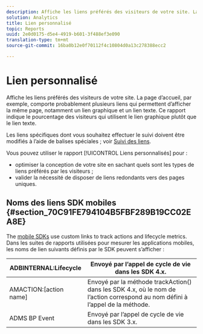 ```yaml
---
description: Affiche les liens préférés des visiteurs de votre site. La page d’accueil, par exemple, comporte probablement plusieurs liens qui permettent d’afficher la même page, notamment un lien graphique et un lien texte. Ce rapport indique le pourcentage des visiteurs qui utilisent le lien graphique plutôt que le lien texte.
solution: Analytics
title: Lien personnalisé
topic: Reports
uuid: 2e0d0175-d5e4-4919-b601-3f488ef3e090
translation-type: tm+mt
source-git-commit: 16ba0b12e0f70112f4c10804d0a13c278388ecc2

---
```



# Lien personnalisé

Affiche les liens préférés des visiteurs de votre site. La page d’accueil, par exemple, comporte probablement plusieurs liens qui permettent d’afficher la même page, notamment un lien graphique et un lien texte. Ce rapport indique le pourcentage des visiteurs qui utilisent le lien graphique plutôt que le lien texte.

Les liens spécifiques dont vous souhaitez effectuer le suivi doivent être modifiés à l’aide de balises spéciales ; voir [Suivi des liens](https://docs.adobe.com/content/help/en/analytics/implementation/javascript-implementation/variables-analytics-reporting/config-var/s-linktrackvars.html).

Vous pouvez utiliser le rapport [!UICONTROL Liens personnalisés] pour :

* optimiser la conception de votre site en sachant quels sont les types de liens préférés par les visiteurs ;
* valider la nécessité de disposer de liens redondants vers des pages uniques.

## Noms des liens SDK mobiles {#section_70C91FE794104B5FBF289B19CC02EA8E}

The [mobile SDKs](https://marketing.adobe.com/resources/help/en_US/mobile/home.html) use custom links to track actions and lifecycle metrics. Dans les suites de rapports utilisées pour mesurer les applications mobiles, les noms de lien suivants définis par le SDK peuvent s’afficher :

| ADBINTERNAL:Lifecycle | Envoyé par l’appel de cycle de vie dans les SDK 4.x. |
|---|---|
| AMACTION:[action name] | Envoyé par la méthode trackAction() dans les SDK 4.x, où le nom de l’action correspond au nom défini à l’appel de la méthode. |
| ADMS BP Event | Envoyé par l’appel de cycle de vie dans les SDK 3.x. |

